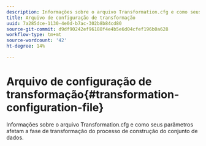 ```yaml
---
description: Informações sobre o arquivo Transformation.cfg e como seus parâmetros afetam a fase de transformação do processo de construção do conjunto de dados.
title: Arquivo de configuração de transformação
uuid: 7a285dce-1130-4e0d-b7ac-302b8b84cd80
source-git-commit: d9df90242ef96188f4e4b5e6d04cfef196b0a628
workflow-type: tm+mt
source-wordcount: '42'
ht-degree: 14%

---
```



# Arquivo de configuração de transformação{#transformation-configuration-file}

Informações sobre o arquivo Transformation.cfg e como seus parâmetros afetam a fase de transformação do processo de construção do conjunto de dados.

